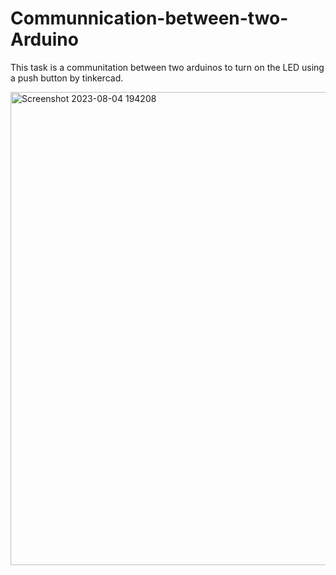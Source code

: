 # Communnication-between-two-Arduino
This task is a communitation between two arduinos to turn on the LED using a push button by tinkercad.

<img width="757" alt="Screenshot 2023-08-04 194208" src="https://github.com/id3dx/Communnication-between-two-Arduino/assets/138385070/43b5e7cc-1dc0-4479-9178-12b49259dd4f">
